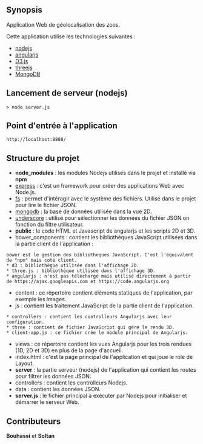 ## Synopsis

Application Web de géolocalisation des zoos.

Cette application utilise les technologies suivantes :
* [nodejs](https://nodejs.org)
* [angularjs](https://angularjs.org)
* [D3.js](http://d3js.org/)
* [threejs](http://threejs.org/)
* [MongoDB](https://www.mongodb.org/)

## Lancement de serveur (nodejs)

```
> node server.js
```

## Point d'entrée à l'application

```
http://localhost:8888/
```

## Structure du projet

* **node_modules** : les modules Nodejs utilisés dans le projet et installé via **npm**
 * [express](http://expressjs.com/) : c'est un framework pour créer des applications Web avec Node.js.
 * [fs](https://nodejs.org/api/fs.html) : permet d'intéragir avec le système des fichiers. Utilisé dans le projet pour lire le fichier JSON.
 * [mongodb](https://www.mongodb.org/) : la base de données utilisée dans la vue 2D.
 * [underscore](http://underscorejs.org) : utilisé pour sélectionner les données du fichier JSON on fonction du filtre utilisateur.
* **public** : le code HTML et Javascript de angularjs et les scripts 2D et 3D.
 * bower_components : contient les bibliothèques JavaScript utilisées dans la partie client de l'application :
  ```
  bower est le gestion des bibliothèques JavaScript. C'est l'équivalent de "npm" mais coté client.
  * d3 : bibliothèque utilisée dans l'affichage 2D.
  * three.js : bibliothèque utilisée dans l'affichage 3D.
  * angularjs : n'est pas téléchargé mais utilisé directement à partir de https://ajax.googleapis.com et https://code.angularjs.org
  ```
 * content : ce répertoire contient éléments statiques de l'application, par exemple les images.
 * js : contient les traitement JavaScript de la partie client de l'application.
  ```
  * controllers : contient les controlleurs Angularjs avec leur configuration.
  * three : contient de fichier JavaScript qui gére le rendu 3D.
  * client-app.js : ce fichier crée le module principal de Angularjs.
  ```
 * views : ce répertoire contient les vues Angularjs pour les trois rendues (1D, 2D et 3D) en plus de la page d'accueil.
 * index.html : c'est la page principal de l'application et qui joue le role de Layout.
* **server** : la partie serveur (nodejs) de l'application qui contient les routes pour filtrer les données JSON.
 * controllers : contient les controlleurs Nodejs.
 * data : contient les données JSON.
* **server.js** : le fichier principal à exécuter par Nodejs pour initialiser et démarrer le serveur Web.

## Contributeurs

**Bouhassi** et **Soltan**
